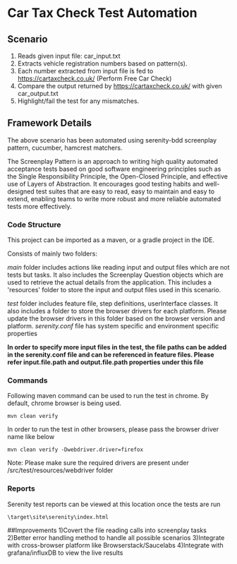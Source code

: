 # Car Tax Check Test Automation

## Scenario
1. Reads given input file: car_input.txt
2. Extracts vehicle registration numbers based on pattern(s).
3. Each number extracted from input file is fed to https://cartaxcheck.co.uk/
(Perform Free Car Check)
4. Compare the output returned by https://cartaxcheck.co.uk/ with given
car_output.txt
5. Highlight/fail the test for any mismatches.

## Framework Details

The above scenario has been automated using serenity-bdd screenplay pattern, cucumber, hamcrest matchers.

The Screenplay Pattern is an approach to writing high quality automated acceptance tests based on good software engineering principles such as the Single Responsibility Principle, the Open-Closed Principle, and effective use of Layers of Abstraction. 
It encourages good testing habits and well-designed test suites that are easy to read, easy to maintain and easy to extend, enabling teams to write more robust and more reliable automated tests more effectively.

### Code Structure

This project can be imported as a maven, or a gradle project in the IDE.

Consists of mainly two folders:

*main* folder includes actions like reading input and output files which are not tests but tasks.
It also includes the Screenplay Question objects which are used to retrieve the actual details from the application.
This includes a 'resources' folder to store the input and output files used in this scenario.

*test* folder includes feature file, step definitions, userInterface classes. 
It also includes a folder to store the browser drivers for each platform. 
Please update the browser drivers in this folder based on the browser version and platform.
*serenity.conf* file has system specific and environment specific properties

**In order to specify more input files in the test, the file paths can be added in the serenity.conf file and can be referenced in feature files. 
Please refer input.file.path and output.file.path properties under this file**
### Commands
Following maven command can be used to run the test in chrome. By default, chrome browser is being used.

`mvn clean verify`

In order to run the test in other browsers, please pass the browser driver name like below

`mvn clean verify -Dwebdriver.driver=firefox`

Note: Please make sure the required drivers are present under /src/test/resources/webdriver folder

### Reports
Serenity test reports can be viewed at this location once the tests are run

`\target\site\serenity\index.html`

##Improvements
1)Covert the file reading calls into screenplay tasks
2)Better error handling method to handle all possible scenarios
3)Integrate with cross-browser platform like Browserstack/Saucelabs
4)Integrate with grafana/influxDB to view the live results

